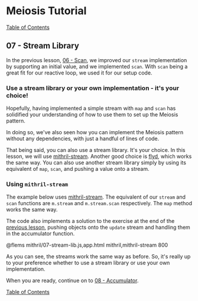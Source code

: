 # Meiosis Tutorial

[Table of Contents](toc.html)

## 07 - Stream Library

In the previous lesson, [06 - Scan](06-scan-mithril.html), we improved our `stream` implementation
by supporting an initial value, and we implemented `scan`. With `scan` being a great fit for our
reactive loop, we used it for our setup code.

### Use a stream library or your own implementation - it's your choice!

Hopefully, having implemented a simple stream with `map` and `scan` has solidified your
understanding of how to use them to set up the Meiosis pattern.

In doing so, we've also seen how you can implement the Meiosis pattern without any dependencies,
with just a handful of lines of code.

That being said, you can also use a stream library. It's your choice. In this lesson, we will
use [mithril-stream](https://mithril.js.org/stream.html). Another good choice is
[flyd](https://github.com/paldepind/flyd), which works the same way. You can also use another
stream library simply by using its equivalent of `map`, `scan`, and pushing a value onto a
stream.

### Using `mithril-stream`

The example below uses [mithril-stream](https://mithril.js.org/stream.html). The equivalent
of our `stream` and `scan` functions are `m.stream` and `m.stream.scan` respectively. The `map`
method works the same way.

The code also implements a solution to the exercise at the end of the
[previous lesson](06-scan-mithril.html), pushing objects onto the `update` stream and handling
them in the accumulator function.

@flems mithril/07-stream-lib.js,app.html mithril,mithril-stream 800

As you can see, the streams work the same way as before. So, it's really up to your preference
whether to use a stream library or use your own implementation.

When you are ready, continue on to [08 - Accumulator](08-accumulator-mithril.html).

[Table of Contents](toc.html)
